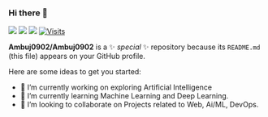 ### Hi there 👋
[<img src="https://img.shields.io/badge/Gmail-D14836?style=for-the-badge&logo=gmail&logoColor=white">](https://mail.google.com/mail/?view=cm&fs=1&to=ambujm685@gmail.com)
[<img src="https://img.shields.io/badge/linkedin-%230077B5.svg?&style=for-the-badge&logo=linkedin&logoColor=white">](https://www.linkedin.com/in/ambuj-mishra-969285190/)
[<img src="https://img.shields.io/badge/twitter-%230077B5.svg?&style=for-the-badge&logo=linkedin&logoColor=white">](https://twitter.com/AmbujMi72849596)
[![Visits](https://komarev.com/ghpvc/?username=deepalii05&logo=GitHub&label=github%20visits&color=336699&logoColor=white&style=flat-square)](https://github.com/Ambuj0902)

**Ambuj0902/Ambuj0902** is a ✨ _special_ ✨ repository because its `README.md` (this file) appears on your GitHub profile.

Here are some ideas to get you started:

- 🔭 I’m currently working on exploring Artificial Intelligence
- 🌱 I’m currently learning Machine Learning and Deep Learning. 
- 👯 I’m looking to collaborate on Projects related to Web, Ai/ML, DevOps.
